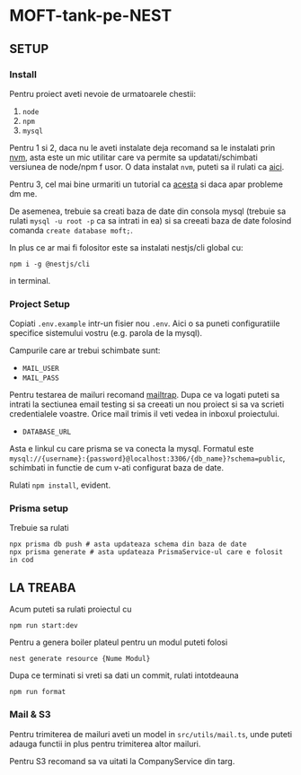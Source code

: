 # MOFT-tank-pe-NEST

## SETUP

### Install

Pentru proiect aveti nevoie de urmatoarele chestii:

1. `node`
1. `npm`
1. `mysql`

Pentru 1 si 2, daca nu le aveti instalate deja recomand sa le instalati
prin [nvm](https://github.com/nvm-sh/nvm#installing-and-updating), asta
este un mic utilitar care va permite sa updatati/schimbati versiunea
de node/npm f usor. O data instalat `nvm`, puteti sa il rulati ca
[aici](https://github.com/nvm-sh/nvm#installing-and-updating).

Pentru 3, cel mai bine urmariti un tutorial ca [acesta](https://phoenixnap.com/kb/install-mysql-ubuntu-20-04#ftoc-heading-6)
si daca apar probleme dm me.

De asemenea, trebuie sa creati baza de date din consola mysql (trebuie sa rulati `mysql -u root -p` ca sa intrati in ea) si sa creeati baza de date folosind comanda `create database moft;`.

In plus ce ar mai fi folositor este sa instalati nestjs/cli global cu:

```
npm i -g @nestjs/cli
```

in terminal.

### Project Setup

Copiati `.env.example` intr-un fisier nou `.env`. Aici o sa puneti configuratiile
specifice sistemului vostru (e.g. parola de la mysql).

Campurile care ar trebui schimbate sunt:

- `MAIL_USER`
- `MAIL_PASS`

Pentru testarea de mailuri recomand [mailtrap](https://mailtrap.io/). Dupa ce va
logati puteti sa intrati la sectiunea email testing si sa creeati un nou proiect
si sa va scrieti credentialele voastre. Orice mail trimis il veti vedea in
inboxul proiectului.

- `DATABASE_URL`

Asta e linkul cu care prisma se va conecta la mysql. Formatul este
`mysql://{username}:{password}@localhost:3306/{db_name}?schema=public`, schimbati
in functie de cum v-ati configurat baza de date.

Rulati `npm install`, evident.

### Prisma setup

Trebuie sa rulati

```
npx prisma db push # asta updateaza schema din baza de date
npx prisma generate # asta updateaza PrismaService-ul care e folosit in cod
```

## LA TREABA

Acum puteti sa rulati proiectul cu

```
npm run start:dev
```

Pentru a genera boiler plateul pentru un modul puteti folosi

```
nest generate resource {Nume Modul}
```

Dupa ce terminati si vreti sa dati un commit, rulati intotdeauna

```
npm run format
```

### Mail & S3

Pentru trimiterea de mailuri aveti un model in `src/utils/mail.ts`,
unde puteti adauga functii in plus pentru trimiterea altor mailuri.

Pentru S3 recomand sa va uitati la CompanyService din targ.
